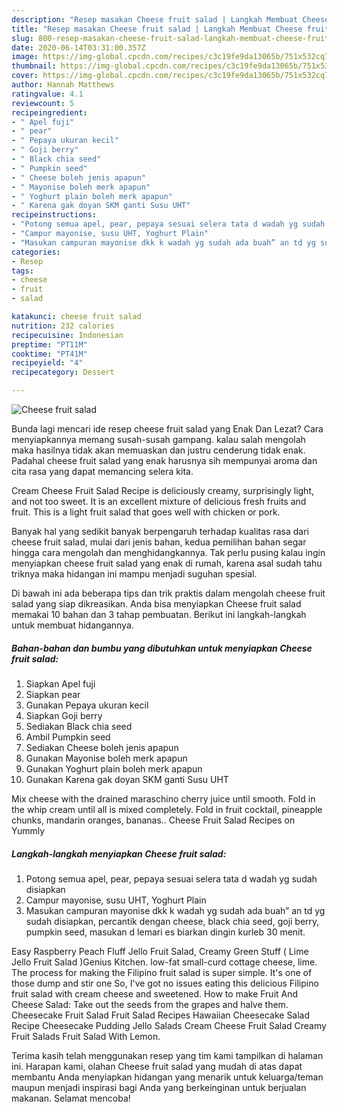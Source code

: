 ```yaml
---
description: "Resep masakan Cheese fruit salad | Langkah Membuat Cheese fruit salad Yang Sedap"
title: "Resep masakan Cheese fruit salad | Langkah Membuat Cheese fruit salad Yang Sedap"
slug: 800-resep-masakan-cheese-fruit-salad-langkah-membuat-cheese-fruit-salad-yang-sedap
date: 2020-06-14T03:31:00.357Z
image: https://img-global.cpcdn.com/recipes/c3c19fe9da13065b/751x532cq70/cheese-fruit-salad-foto-resep-utama.jpg
thumbnail: https://img-global.cpcdn.com/recipes/c3c19fe9da13065b/751x532cq70/cheese-fruit-salad-foto-resep-utama.jpg
cover: https://img-global.cpcdn.com/recipes/c3c19fe9da13065b/751x532cq70/cheese-fruit-salad-foto-resep-utama.jpg
author: Hannah Matthews
ratingvalue: 4.1
reviewcount: 5
recipeingredient:
- " Apel fuji"
- " pear"
- " Pepaya ukuran kecil"
- " Goji berry"
- " Black chia seed"
- " Pumpkin seed"
- " Cheese boleh jenis apapun"
- " Mayonise boleh merk apapun"
- " Yoghurt plain boleh merk apapun"
- " Karena gak doyan SKM ganti Susu UHT"
recipeinstructions:
- "Potong semua apel, pear, pepaya sesuai selera tata d wadah yg sudah disiapkan"
- "Campur mayonise, susu UHT, Yoghurt Plain"
- "Masukan campuran mayonise dkk k wadah yg sudah ada buah” an td yg sudah disiapkan, percantik dengan cheese, black chia seed, goji berry, pumpkin seed, masukan d lemari es biarkan dingin kurleb 30 menit."
categories:
- Resep
tags:
- cheese
- fruit
- salad

katakunci: cheese fruit salad 
nutrition: 232 calories
recipecuisine: Indonesian
preptime: "PT11M"
cooktime: "PT41M"
recipeyield: "4"
recipecategory: Dessert

---
```



![Cheese fruit salad](https://img-global.cpcdn.com/recipes/c3c19fe9da13065b/751x532cq70/cheese-fruit-salad-foto-resep-utama.jpg)

Bunda lagi mencari ide resep cheese fruit salad yang Enak Dan Lezat? Cara menyiapkannya memang susah-susah gampang. kalau salah mengolah maka hasilnya tidak akan memuaskan dan justru cenderung tidak enak. Padahal cheese fruit salad yang enak harusnya sih mempunyai aroma dan cita rasa yang dapat memancing selera kita.

Cream Cheese Fruit Salad Recipe is deliciously creamy, surprisingly light, and not too sweet. It is an excellent mixture of delicious fresh fruits and fruit. This is a light fruit salad that goes well with chicken or pork.

Banyak hal yang sedikit banyak berpengaruh terhadap kualitas rasa dari cheese fruit salad, mulai dari jenis bahan, kedua pemilihan bahan segar hingga cara mengolah dan menghidangkannya. Tak perlu pusing kalau ingin menyiapkan cheese fruit salad yang enak di rumah, karena asal sudah tahu triknya maka hidangan ini mampu menjadi suguhan spesial.


Di bawah ini ada beberapa tips dan trik praktis dalam mengolah cheese fruit salad yang siap dikreasikan. Anda bisa menyiapkan Cheese fruit salad memakai 10 bahan dan 3 tahap pembuatan. Berikut ini langkah-langkah untuk membuat hidangannya.

<!--inarticleads1-->

##### Bahan-bahan dan bumbu yang dibutuhkan untuk menyiapkan Cheese fruit salad:

1. Siapkan  Apel fuji
1. Siapkan  pear
1. Gunakan  Pepaya ukuran kecil
1. Siapkan  Goji berry
1. Sediakan  Black chia seed
1. Ambil  Pumpkin seed
1. Sediakan  Cheese boleh jenis apapun
1. Gunakan  Mayonise boleh merk apapun
1. Gunakan  Yoghurt plain boleh merk apapun
1. Gunakan  Karena gak doyan SKM ganti Susu UHT


Mix cheese with the drained maraschino cherry juice until smooth. Fold in the whip cream until all is mixed completely. Fold in fruit cocktail, pineapple chunks, mandarin oranges, bananas.. Cheese Fruit Salad Recipes on Yummly 

<!--inarticleads2-->

##### Langkah-langkah menyiapkan Cheese fruit salad:

1. Potong semua apel, pear, pepaya sesuai selera tata d wadah yg sudah disiapkan
1. Campur mayonise, susu UHT, Yoghurt Plain
1. Masukan campuran mayonise dkk k wadah yg sudah ada buah” an td yg sudah disiapkan, percantik dengan cheese, black chia seed, goji berry, pumpkin seed, masukan d lemari es biarkan dingin kurleb 30 menit.


Easy Raspberry Peach Fluff Jello Fruit Salad, Creamy Green Stuff ( Lime Jello Fruit Salad )Genius Kitchen. low-fat small-curd cottage cheese, lime. The process for making the Filipino fruit salad is super simple. It&#39;s one of those dump and stir one So, I&#39;ve got no issues eating this delicious Filipino fruit salad with cream cheese and sweetened. How to make Fruit And Cheese Salad: Take out the seeds from the grapes and halve them. Cheesecake Fruit Salad Fruit Salad Recipes Hawaiian Cheesecake Salad Recipe Cheesecake Pudding Jello Salads Cream Cheese Fruit Salad Creamy Fruit Salads Fruit Salad With Lemon. 

Terima kasih telah menggunakan resep yang tim kami tampilkan di halaman ini. Harapan kami, olahan Cheese fruit salad yang mudah di atas dapat membantu Anda menyiapkan hidangan yang menarik untuk keluarga/teman maupun menjadi inspirasi bagi Anda yang berkeinginan untuk berjualan makanan. Selamat mencoba!
